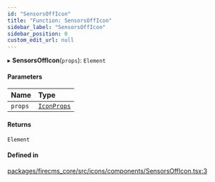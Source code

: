 ```yaml
---
id: "SensorsOffIcon"
title: "Function: SensorsOffIcon"
sidebar_label: "SensorsOffIcon"
sidebar_position: 0
custom_edit_url: null
---
```


▸ **SensorsOffIcon**(`props`): `Element`

#### Parameters

| Name | Type |
| :------ | :------ |
| `props` | [`IconProps`](../types/IconProps.md) |

#### Returns

`Element`

#### Defined in

[packages/firecms_core/src/icons/components/SensorsOffIcon.tsx:3](https://github.com/FireCMSco/firecms/blob/d45f3739/packages/firecms_core/src/icons/components/SensorsOffIcon.tsx#L3)
